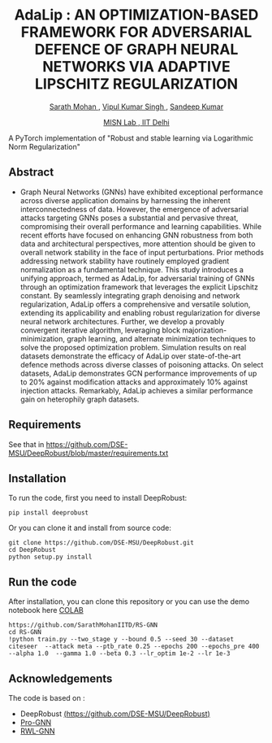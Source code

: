 <h1 align="center"> AdaLip : AN OPTIMIZATION-BASED FRAMEWORK FOR ADVERSARIAL DEFENCE OF GRAPH NEURAL NETWORKS VIA
ADAPTIVE LIPSCHITZ REGULARIZATION</h1>
<p align="center"> <a href="https://github.com/SarathMohanIITD" target="_blank id="website">Sarath Mohan </a>, <a href="https://scholar.google.com/citations?user=MRJqKywAAAAJ&hl=en&oi=ao" target="_blank id="website">Vipul Kumar Singh </a>, <a href="https://sites.google.com/view/sandeepkr/home" target="_blank id="website">Sandeep Kumar</a></p>
<p align="center">  <a href="https://misn.iitd.ac.in/" target="_blank id="website">MISN Lab , IIT Delhi </a>



A PyTorch implementation of "Robust and stable learning via Logarithmic Norm Regularization" 

## Abstract 
- Graph Neural Networks (GNNs) have exhibited exceptional performance across diverse application domains by harnessing the inherent interconnectedness of data. However, the emergence of adversarial attacks targeting GNNs poses a substantial and pervasive threat, compromising their overall performance and learning capabilities. While recent efforts have focused on enhancing GNN robustness from both data and architectural perspectives, more attention should be given to overall network stability in the face of input perturbations. Prior methods addressing network stability have routinely employed gradient normalization as a fundamental technique. This study introduces a unifying approach, termed as AdaLip, for adversarial training of GNNs through an optimization framework that leverages the explicit Lipschitz constant. By seamlessly integrating graph denoising and network regularization, AdaLip offers a comprehensive and versatile solution, extending its applicability and enabling robust regularization for diverse neural network architectures. Further, we develop a provably convergent iterative algorithm, leveraging block majorization-minimization, graph learning, and alternate minimization techniques to solve the proposed optimization problem. Simulation results on real datasets demonstrate the efficacy of AdaLip over state-of-the-art defence methods across diverse classes of poisoning attacks. On select datasets, AdaLip demonstrates GCN performance improvements of up to 20% against modification attacks and approximately 10% against injection attacks. Remarkably, AdaLip achieves a similar performance gain on heterophily graph datasets.

## Requirements
See that in https://github.com/DSE-MSU/DeepRobust/blob/master/requirements.txt

## Installation
To run the code, first you need to install DeepRobust:
```
pip install deeprobust
```
Or you can clone it and install from source code:
```
git clone https://github.com/DSE-MSU/DeepRobust.git
cd DeepRobust
python setup.py install
```

## Run the code
After installation, you can clone this repository or you can use the demo notebook here [COLAB](https://github.com/SarathMohanIITD/RS-GNN/blob/main/RS_GNN.ipynb)
```
https://github.com/SarathMohanIITD/RS-GNN
cd RS-GNN
!python train.py --two_stage y --bound 0.5 --seed 30 --dataset citeseer  --attack meta --ptb_rate 0.25 --epochs 200 --epochs_pre 400 --alpha 1.0  --gamma 1.0 --beta 0.3 --lr_optim 1e-2 --lr 1e-3
```
<!-- [colab]: <https://colab.research.google.com/assets/colab-badge.svg>
[RS-GNN]: <https://github.com/SarathMohanIITD/RS-GNN/blob/main/RS_GNN.ipynb> -->

## Acknowledgements
The code is based on :
- DeepRobust [(https://github.com/DSE-MSU/DeepRobust)](https://github.com/DSE-MSU/DeepRobust)
- [Pro-GNN](https://github.com/ChandlerBang/Pro-GNN)
- [RWL-GNN](https://github.com/Bharat-Runwal/RWL-GNN)


